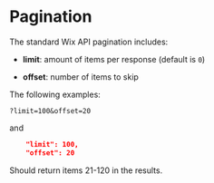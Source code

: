# Pagination

The standard Wix API pagination includes:

- **limit**: amount of items per response (default is `0`)

- **offset**: number of items to skip

The following examples:

```
?limit=100&offset=20
```

and

```json
    "limit": 100, 
    "offset": 20 
```

Should return items 21-120 in the results.
